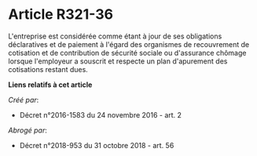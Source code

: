 # Article R321-36

L'entreprise est considérée comme étant à jour de ses obligations déclaratives et de paiement à l'égard des organismes de
recouvrement de cotisation et de contribution de sécurité sociale ou d'assurance chômage lorsque l'employeur a souscrit et
respecte un plan d'apurement des cotisations restant dues.

**Liens relatifs à cet article**

_Créé par_:

  - Décret n°2016-1583 du 24 novembre 2016 - art. 2

_Abrogé par_:

  - Décret n°2018-953 du 31 octobre 2018 - art. 56
